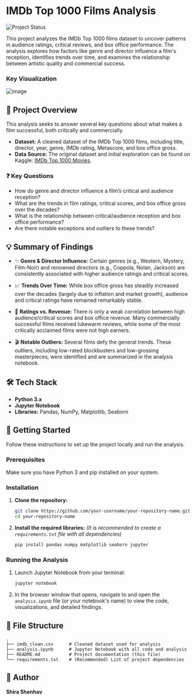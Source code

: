 # IMDb Top 1000 Films Analysis

![Project Status](https://img.shields.io/badge/status-complete-green)

This project analyzes the IMDb Top 1000 films dataset to uncover patterns in audience ratings, critical reviews, and box office performance. The analysis explores how factors like genre and director influence a film's reception, identifies trends over time, and examines the relationship between artistic quality and commercial success.

### Key Visualization
![image](https://github.com/user-attachments/assets/81f7f1fd-ddb0-4af9-b85b-cad0bb83a377)


## 🎯 Project Overview

This analysis seeks to answer several key questions about what makes a film successful, both critically and commercially.

*   **Dataset:** A cleaned dataset of the IMDb Top 1000 films, including title, director, year, genre, IMDb rating, Metascore, and box office gross.
*   **Data Source:** The original dataset and initial exploration can be found on Kaggle: [IMDb Top 1000 Movies](https://www.kaggle.com/code/shirahazel/imdb-top-1000-movies).

### ❓ Key Questions
- How do genre and director influence a film’s critical and audience reception?
- What are the trends in film ratings, critical scores, and box office gross over the decades?
- What is the relationship between critical/audience reception and box office performance?
- Are there notable exceptions and outliers to these trends?

## 💡 Summary of Findings

-   ✨ **Genre & Director Influence:** Certain genres (e.g., Western, Mystery, Film-Noir) and renowned directors (e.g., Coppola, Nolan, Jackson) are consistently associated with higher audience ratings and critical scores.

-   📈 **Trends Over Time:** While box office gross has steadily increased over the decades (largely due to inflation and market growth), audience and critical ratings have remained remarkably stable.

-   🤔 **Ratings vs. Revenue:** There is only a weak correlation between high audience/critical scores and box office revenue. Many commercially successful films received lukewarm reviews, while some of the most critically acclaimed films were not high earners.

-   🎬 **Notable Outliers:** Several films defy the general trends. These outliers, including low-rated blockbusters and low-grossing masterpieces, were identified and are summarized in the analysis notebook.

## 🛠️ Tech Stack

-   **Python 3.x**
-   **Jupyter Notebook**
-   **Libraries:** Pandas, NumPy, Matplotlib, Seaborn

## 🚀 Getting Started

Follow these instructions to set up the project locally and run the analysis.

### Prerequisites
Make sure you have Python 3 and pip installed on your system.

### Installation

1.  **Clone the repository:**
    ```sh
    git clone https://github.com/your-username/your-repository-name.git
    cd your-repository-name
    ```
2.  **Install the required libraries:**
    *(It is recommended to create a `requirements.txt` file with all dependencies)*
    ```sh
    pip install pandas numpy matplotlib seaborn jupyter
    ```

### Running the Analysis
1.  Launch Jupyter Notebook from your terminal:
    ```sh
    jupyter notebook
    ```
2.  In the browser window that opens, navigate to and open the `analysis.ipynb` file (or your notebook's name) to view the code, visualizations, and detailed findings.

## 📂 File Structure
```
.
├── imdb_clean.csv      # Cleaned dataset used for analysis
├── analysis.ipynb      # Jupyter Notebook with all code and analysis
├── README.md           # Project documentation (this file)
└── requirements.txt    # (Recommended) List of project dependencies
```

## 👤 Author

**Shira Shenhav**
